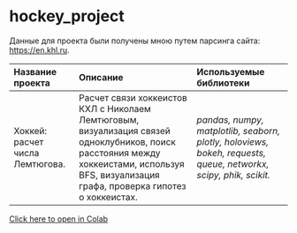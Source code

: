 # hockey_project

Данные для проекта были получены мною путем парсинга сайта: https://en.khl.ru.

| Название проекта | Описание | Используемые библиотеки | 
| :---------------------- | :---------------------- | :---------------------- |
| Хоккей: расчет числа Лемтюгова. | Расчет связи хоккеистов КХЛ с Николаем Лемтюговым, визуализация связей одноклубников, поиск расстояния между хоккеистами, используя BFS, визуализация графа, проверка гипотез о хоккеистах. | *pandas, numpy, matplotlib, seaborn, plotly, holoviews, bokeh, requests, queue, networkx, scipy, phik, scikit.* |


[Click here to open in Colab](https://drive.google.com/file/d/1l_FnUUYusHpP5idZGYT52ZK2uI9XmomB/view?usp=sharing)

